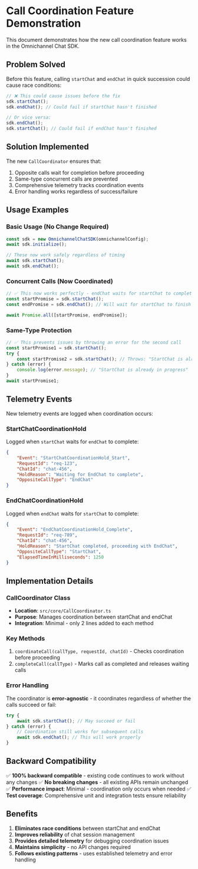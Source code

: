 # Call Coordination Feature Demonstration

This document demonstrates how the new call coordination feature works in the Omnichannel Chat SDK.

## Problem Solved

Before this feature, calling `startChat` and `endChat` in quick succession could cause race conditions:

```typescript
// ❌ This could cause issues before the fix
sdk.startChat();
sdk.endChat(); // Could fail if startChat hasn't finished

// Or vice versa:
sdk.endChat();
sdk.startChat(); // Could fail if endChat hasn't finished
```

## Solution Implemented

The new `CallCoordinator` ensures that:
1. Opposite calls wait for completion before proceeding
2. Same-type concurrent calls are prevented
3. Comprehensive telemetry tracks coordination events
4. Error handling works regardless of success/failure

## Usage Examples

### Basic Usage (No Change Required)
```typescript
const sdk = new OmnichannelChatSDK(omnichannelConfig);
await sdk.initialize();

// These now work safely regardless of timing
await sdk.startChat();
await sdk.endChat();
```

### Concurrent Calls (Now Coordinated)
```typescript
// ✅ This now works perfectly - endChat waits for startChat to complete
const startPromise = sdk.startChat();
const endPromise = sdk.endChat(); // Will wait for startChat to finish

await Promise.all([startPromise, endPromise]);
```

### Same-Type Protection
```typescript
// ✅ This prevents issues by throwing an error for the second call
const startPromise1 = sdk.startChat();
try {
    const startPromise2 = sdk.startChat(); // Throws: "StartChat is already in progress"
} catch (error) {
    console.log(error.message); // "StartChat is already in progress"
}
await startPromise1;
```

## Telemetry Events

New telemetry events are logged when coordination occurs:

### StartChatCoordinationHold
Logged when `startChat` waits for `endChat` to complete:
```json
{
    "Event": "StartChatCoordinationHold_Start",
    "RequestId": "req-123",
    "ChatId": "chat-456",
    "HoldReason": "Waiting for EndChat to complete",
    "OppositeCallType": "EndChat"
}
```

### EndChatCoordinationHold  
Logged when `endChat` waits for `startChat` to complete:
```json
{
    "Event": "EndChatCoordinationHold_Complete", 
    "RequestId": "req-789",
    "ChatId": "chat-456",
    "HoldReason": "StartChat completed, proceeding with EndChat",
    "OppositeCallType": "StartChat",
    "ElapsedTimeInMilliseconds": 1250
}
```

## Implementation Details

### CallCoordinator Class
- **Location**: `src/core/CallCoordinator.ts`
- **Purpose**: Manages coordination between startChat and endChat
- **Integration**: Minimal - only 2 lines added to each method

### Key Methods
1. `coordinateCall(callType, requestId, chatId)` - Checks coordination before proceeding
2. `completeCall(callType)` - Marks call as completed and releases waiting calls

### Error Handling
The coordinator is **error-agnostic** - it coordinates regardless of whether the calls succeed or fail:

```typescript
try {
    await sdk.startChat(); // May succeed or fail
} catch (error) {
    // Coordination still works for subsequent calls
    await sdk.endChat(); // This will work properly
}
```

## Backward Compatibility

✅ **100% backward compatible** - existing code continues to work without any changes
✅ **No breaking changes** - all existing APIs remain unchanged  
✅ **Performance impact**: Minimal - coordination only occurs when needed
✅ **Test coverage**: Comprehensive unit and integration tests ensure reliability

## Benefits

1. **Eliminates race conditions** between startChat and endChat
2. **Improves reliability** of chat session management
3. **Provides detailed telemetry** for debugging coordination issues
4. **Maintains simplicity** - no API changes required
5. **Follows existing patterns** - uses established telemetry and error handling